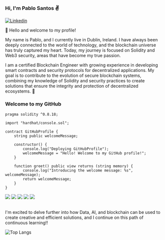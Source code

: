 ### Hi, I'm Pablo Santos ✌️

[![Linkedin](https://img.shields.io/badge/LinkedIn-0077B5?style=for-the-badge&logo=linkedin&logoColor=white)](https://www.linkedin.com/in/pablo-santos-46794a269/)

👋 Hello and welcome to my profile!

My name is Pablo, and I currently live in Dublin, Ireland. I have always been deeply connected to the world of technology, and the blockchain universe has truly captured my heart. Today, my journey is focused on Solidity and Web3 security, areas that have become my true passion.

I am a certified Blockchain Engineer with growing experience in developing smart contracts and security protocols for decentralized applications. My goal is to contribute to the evolution of secure blockchain systems, combining my knowledge of Solidity and security practices to create solutions that ensure the integrity and protection of decentralized ecosystems. 🚀



### Welcome to my GitHub

```solidity
pragma solidity ^0.8.18;

import "hardhat/console.sol";

contract GitHubProfile {
    string public welcomeMessage;

    constructor() {
        console.log("Deploying GitHubProfile");
        welcomeMessage = "Hello! Welcome to my GitHub profile!";
    }

    function greet() public view returns (string memory) {
        console.log("Introducing the welcome message: %s", welcomeMessage);
        return welcomeMessage;
    }
}

```


<div>
    <span style="display: inline-block">
        <img src="https://img.shields.io/badge/Solidity-e6e6e6?style=for-the-badge&logo=solidity&logoColor=black" />
    </span>
    <span style="display: inline-block">
        <img src="https://img.shields.io/badge/JavaScript-F7DF1E?style=for-the-badge&logo=javascript&logoColor=black" />
    </span>
    <span style="display: inline-block">
        <img src="https://img.shields.io/badge/Rust-000000?style=for-the-badge&logo=rust&logoColor=white" />
    </span>
    <span style="display: inline-block">
        <img src="https://img.shields.io/badge/hyperledger-2F3134?style=for-the-badge&logo=hyperledger&logoColor=white" />
    </span>
    <span style="display: inline-block">
        <img src="https://img.shields.io/badge/HTML5-E34F26?style=for-the-badge&logo=html5&logoColor=white" />
    </span>
</div><br/>                                                                                                               

I'm excited to delve further into how Data, AI, and blockchain can be used to create creative and efficient solutions, and I continue on this path of continuous learning!!

![Top Langs](https://github-readme-stats.vercel.app/api/top-langs/?username=thepablosantos&layout=compact)
